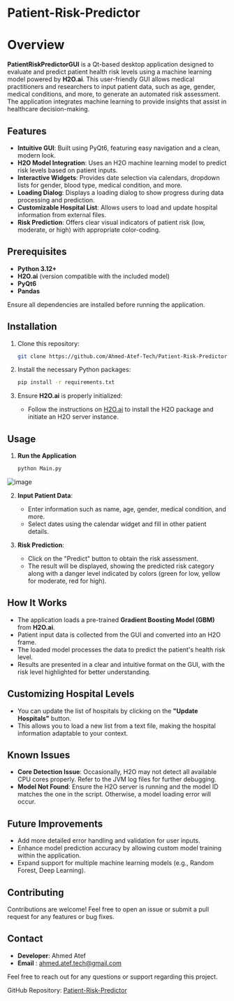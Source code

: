# Patient-Risk-Predictor

# Overview

**PatientRiskPredictorGUI** is a Qt-based desktop application designed to evaluate and predict patient health risk levels using a machine learning model powered by **H2O.ai**. This user-friendly GUI allows medical practitioners and researchers to input patient data, such as age, gender, medical conditions, and more, to generate an automated risk assessment. The application integrates machine learning to provide insights that assist in healthcare decision-making.

## Features

- **Intuitive GUI**: Built using PyQt6, featuring easy navigation and a clean, modern look.
- **H2O Model Integration**: Uses an H2O machine learning model to predict risk levels based on patient inputs.
- **Interactive Widgets**: Provides date selection via calendars, dropdown lists for gender, blood type, medical condition, and more.
- **Loading Dialog**: Displays a loading dialog to show progress during data processing and prediction.
- **Customizable Hospital List**: Allows users to load and update hospital information from external files.
- **Risk Prediction**: Offers clear visual indicators of patient risk (low, moderate, or high) with appropriate color-coding.

## Prerequisites

- **Python 3.12+**
- **H2O.ai** (version compatible with the included model)
- **PyQt6**
- **Pandas**

Ensure all dependencies are installed before running the application.

## Installation

1. Clone this repository:
   
   ```bash
   git clone https://github.com/Ahmed-Atef-Tech/Patient-Risk-Predictor.git
   ```

2. Install the necessary Python packages:
   
   ```bash
   pip install -r requirements.txt
   ```

3. Ensure **H2O.ai** is properly initialized:
   
   - Follow the instructions on [H2O.ai](https://h2o-release.s3.amazonaws.com/h2o/latest_stable.html) to install the H2O package and initiate an H2O server instance.

## Usage

1. **Run the Application**
   
   ```bash
   python Main.py
   ```
![image](https://github.com/user-attachments/assets/4caf88ea-283d-40f0-8a18-e0e57266a15d)

2. **Input Patient Data**:
   
   - Enter information such as name, age, gender, medical condition, and more.
   - Select dates using the calendar widget and fill in other patient details.

3. **Risk Prediction**:
   
   - Click on the "Predict" button to obtain the risk assessment.
   - The result will be displayed, showing the predicted risk category along with a danger level indicated by colors (green for low, yellow for moderate, red for high).

## How It Works

- The application loads a pre-trained **Gradient Boosting Model (GBM)** from **H2O.ai**.
- Patient input data is collected from the GUI and converted into an H2O frame.
- The loaded model processes the data to predict the patient's health risk level.
- Results are presented in a clear and intuitive format on the GUI, with the risk level highlighted for better understanding.

## Customizing Hospital Levels

- You can update the list of hospitals by clicking on the **"Update Hospitals"** button.
- This allows you to load a new list from a text file, making the hospital information adaptable to your context.

## Known Issues

- **Core Detection Issue**: Occasionally, H2O may not detect all available CPU cores properly. Refer to the JVM log files for further debugging.
- **Model Not Found**: Ensure the H2O server is running and the model ID matches the one in the script. Otherwise, a model loading error will occur.

## Future Improvements

- Add more detailed error handling and validation for user inputs.
- Enhance model prediction accuracy by allowing custom model training within the application.
- Expand support for multiple machine learning models (e.g., Random Forest, Deep Learning).

## Contributing

Contributions are welcome! Feel free to open an issue or submit a pull request for any features or bug fixes.

## Contact

- **Developer**: Ahmed Atef
- **Email** : [ahmed.atef.tech@gmail.com](mailto:your-email@example.com)

Feel free to reach out for any questions or support regarding this project.

GitHub Repository: [Patient-Risk-Predictor](https://github.com/Ahmed-Atef-Tech/Patient-Risk-Predictor.git)


